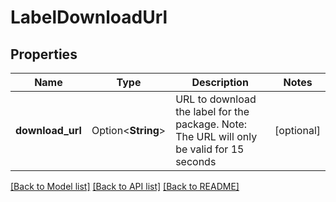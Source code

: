 # LabelDownloadUrl

## Properties

Name | Type | Description | Notes
------------ | ------------- | ------------- | -------------
**download_url** | Option<**String**> | URL to download the label for the package. Note: The URL will only be valid for 15 seconds | [optional]

[[Back to Model list]](../README.md#documentation-for-models) [[Back to API list]](../README.md#documentation-for-api-endpoints) [[Back to README]](../README.md)


